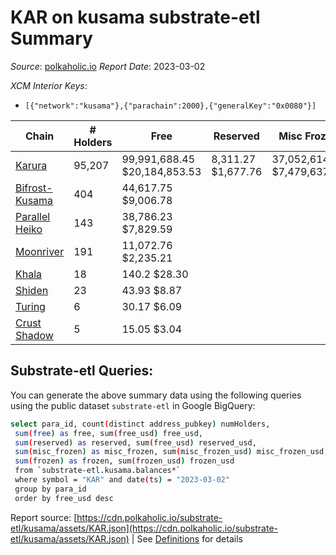 # KAR on kusama substrate-etl Summary

_Source_: [polkaholic.io](https://polkaholic.io) *Report Date*: 2023-03-02


*XCM Interior Keys*:
* `[{"network":"kusama"},{"parachain":2000},{"generalKey":"0x0080"}]`


| Chain | # Holders | Free | Reserved | Misc Frozen | Frozen | Price | AssetID |
| ----- | --------- | ---- | -------- | ----------- | ------ | ----- | ------- |
| [Karura](/kusama/2000-karura) | 95,207 | 99,991,688.45 $20,184,853.53 | 8,311.27 $1,677.76 | 37,052,614.53  $7,479,637.65 | 36,262,453.81 $7,320,131.61 | $0.20 | `{"Token":"KAR"}` |
| [Bifrost-Kusama](/kusama/2001-bifrost-ksm) | 404 | 44,617.75 $9,006.78 |   |    |   | $0.20 | `{"Token":"KAR"}` |
| [Parallel Heiko](/kusama/2085-parallel-heiko) | 143 | 38,786.23 $7,829.59 |   |    |   | $0.20 | `{"Token":"107"}` |
| [Moonriver](/kusama/2023-moonriver) | 191 | 11,072.76 $2,235.21 |   |    |   | $0.20 | `{"Token":"10810581592933651521121702237638664357"}` |
| [Khala](/kusama/2004-khala) | 18 | 140.2 $28.30 |   |    |   | $0.20 | `{"Token":"1"}` |
| [Shiden](/kusama/2007-shiden) | 23 | 43.93 $8.87 |   |    |   | $0.20 | `{"Token":"18446744073709551618"}` |
| [Turing](/kusama/2114-turing) | 6 | 30.17 $6.09 |   |    |   | $0.20 | `{"Token":"3"}` |
| [Crust Shadow](/kusama/2012-shadow) | 5 | 15.05 $3.04 |   |    |   | $0.20 | `{"Token":"10810581592933651521121702237638664357"}` |

## Substrate-etl Queries:
You can generate the above summary data using the following queries using the public dataset `substrate-etl` in Google BigQuery:
```bash
select para_id, count(distinct address_pubkey) numHolders, 
 sum(free) as free, sum(free_usd) free_usd,
 sum(reserved) as reserved, sum(free_usd) reserved_usd,
 sum(misc_frozen) as misc_frozen, sum(misc_frozen_usd) misc_frozen_usd,
 sum(frozen) as frozen, sum(frozen_usd) frozen_usd
 from `substrate-etl.kusama.balances*` 
 where symbol = "KAR" and date(ts) = "2023-03-02"
 group by para_id
 order by free_usd desc
```


Report source: [https://cdn.polkaholic.io/substrate-etl/kusama/assets/KAR.json](https://cdn.polkaholic.io/substrate-etl/kusama/assets/KAR.json) | See [Definitions](/DEFINITIONS.md) for details
